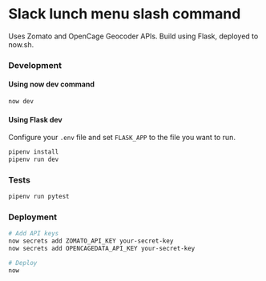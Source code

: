 # Slack lunch menu slash command

Uses Zomato and OpenCage Geocoder APIs. Build using Flask, deployed to now.sh.

### Development

#### Using now dev command

```bash
now dev
```

#### Using Flask dev

Configure your `.env` file and set `FLASK_APP` to the file you want to run.

```bash
pipenv install
pipenv run dev
```

### Tests

```bash
pipenv run pytest
```

### Deployment

```bash
# Add API keys
now secrets add ZOMATO_API_KEY your-secret-key
now secrets add OPENCAGEDATA_API_KEY your-secret-key

# Deploy
now
```